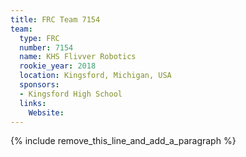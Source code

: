 ```yaml
---
title: FRC Team 7154
team:
  type: FRC
  number: 7154
  name: KHS Flivver Robotics
  rookie_year: 2018
  location: Kingsford, Michigan, USA
  sponsors:
  - Kingsford High School
  links:
    Website:
---
```


{% include remove_this_line_and_add_a_paragraph %}